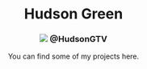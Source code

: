 <h1 align="center">Hudson Green</h1>
<h3 align="center"><img src="[./assets/github.svg](https://raw.githubusercontent.com/HudsonGTV/HudsonGTV/main/assets/github.svg)"> @HudsonGTV</h3>
<p align="center">You can find some of my projects here.</p>
